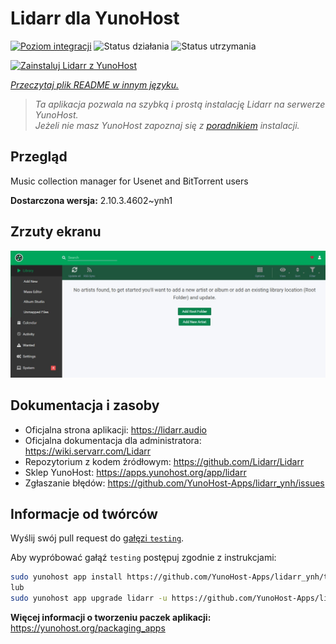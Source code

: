 <!--
To README zostało automatycznie wygenerowane przez <https://github.com/YunoHost/apps/tree/master/tools/readme_generator>
Nie powinno być ono edytowane ręcznie.
-->

# Lidarr dla YunoHost

[![Poziom integracji](https://apps.yunohost.org/badge/integration/lidarr)](https://ci-apps.yunohost.org/ci/apps/lidarr/)
![Status działania](https://apps.yunohost.org/badge/state/lidarr)
![Status utrzymania](https://apps.yunohost.org/badge/maintained/lidarr)

[![Zainstaluj Lidarr z YunoHost](https://install-app.yunohost.org/install-with-yunohost.svg)](https://install-app.yunohost.org/?app=lidarr)

*[Przeczytaj plik README w innym języku.](./ALL_README.md)*

> *Ta aplikacja pozwala na szybką i prostą instalację Lidarr na serwerze YunoHost.*  
> *Jeżeli nie masz YunoHost zapoznaj się z [poradnikiem](https://yunohost.org/install) instalacji.*

## Przegląd

Music collection manager for Usenet and BitTorrent users

**Dostarczona wersja:** 2.10.3.4602~ynh1

## Zrzuty ekranu

![Zrzut ekranu z Lidarr](./doc/screenshots/screenshot.jpg)

## Dokumentacja i zasoby

- Oficjalna strona aplikacji: <https://lidarr.audio>
- Oficjalna dokumentacja dla administratora: <https://wiki.servarr.com/Lidarr>
- Repozytorium z kodem źródłowym: <https://github.com/Lidarr/Lidarr>
- Sklep YunoHost: <https://apps.yunohost.org/app/lidarr>
- Zgłaszanie błędów: <https://github.com/YunoHost-Apps/lidarr_ynh/issues>

## Informacje od twórców

Wyślij swój pull request do [gałęzi `testing`](https://github.com/YunoHost-Apps/lidarr_ynh/tree/testing).

Aby wypróbować gałąź `testing` postępuj zgodnie z instrukcjami:

```bash
sudo yunohost app install https://github.com/YunoHost-Apps/lidarr_ynh/tree/testing --debug
lub
sudo yunohost app upgrade lidarr -u https://github.com/YunoHost-Apps/lidarr_ynh/tree/testing --debug
```

**Więcej informacji o tworzeniu paczek aplikacji:** <https://yunohost.org/packaging_apps>
